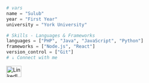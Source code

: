 ```python
# vars
name = "Sulub"
year = "First Year"
university = "York University"

# Skills - Languages & Frameworks
languages = ["PHP", "Java", "JavaScript", "Python"]
frameworks = ["Node.js", "React"]
version_control = ["Git"]
# ↓ Connect with me 
```

<p align="left">
  <a href="https://linkedin.com/in/sulub-sulub" target="_blank">
    <img align="center" src="https://raw.githubusercontent.com/rahuldkjain/github-profile-readme-generator/master/src/images/icons/Social/linked-in-alt.svg" alt="LinkedIn" height="30" width="40" />
  </a>
</p>
